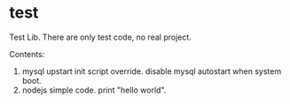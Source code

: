 test
====

Test Lib.
There are only test code, no real project.

Contents:
 1. mysql upstart init script override. disable mysql autostart when system boot.
 2. nodejs simple code. print "hello world".
